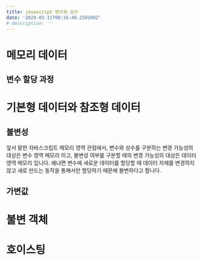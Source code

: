 ```yaml
---
title: javascript 변수와 상수
date: '2024-03-11T08:16:40.250109Z'
# description: ''
---
```


# 메모리 데이터

## 변수 할당 과정

# 기본형 데이터와 참조형 데이터

## 불변성

앞서 말한 자바스크립트 메모리 영역 관점에서, 변수와 상수를 구분하는 변경 가능성의 대상은 변수 영역 메모리 이고, 불변성 여부를 구분할 때의 변경 가능성의 대상은 데이터 영역 메모리 입니다.
왜냐면 변수에 새로운 데이터를 할당할 때 데이터 자체를 변경하지 않고 새로 만드는 동작을 통해서만 할당하기 때문에 불변하다고 합니다.

## 가변값

# 불변 객체

# 호이스팅

